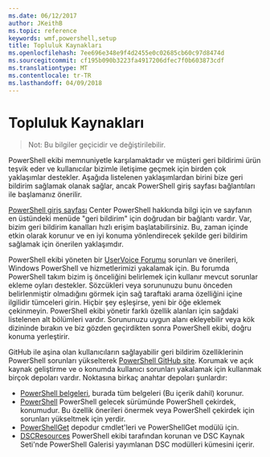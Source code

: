 ```yaml
---
ms.date: 06/12/2017
author: JKeithB
ms.topic: reference
keywords: wmf,powershell,setup
title: Topluluk Kaynakları
ms.openlocfilehash: 7ee696e348e9f4d2455e0c02685cb60c97d8474d
ms.sourcegitcommit: cf195b090b3223fa4917206dfec7f0b603873cdf
ms.translationtype: MT
ms.contentlocale: tr-TR
ms.lasthandoff: 04/09/2018
---
```

# <a name="community-resources"></a>Topluluk Kaynakları #
> Not: Bu bilgiler geçicidir ve değiştirilebilir.

PowerShell ekibi memnuniyetle karşılamaktadır ve müşteri geri bildirimi ürün teşvik eder ve kullanıcılar bizimle iletişime geçmek için birden çok yaklaşımlar destekler.
Aşağıda listelenen yaklaşımlardan birini bize geri bildirim sağlamak olanak sağlar, ancak PowerShell giriş sayfası bağlantıları ile başlamanız önerilir.

[PowerShell giriş sayfası](https://microsoft.com/powershell) Center PowerShell hakkında bilgi için ve sayfanın en üstündeki menüde "geri bildirim" için doğrudan bir bağlantı vardır.
Var, bizim geri bildirim kanalları hızlı erişim başlatabilirsiniz.
Bu, zaman içinde etkin olarak korunur ve en iyi konuma yönlendirecek şekilde geri bildirim sağlamak için önerilen yaklaşımdır.

PowerShell ekibi yöneten bir [UserVoice Forumu](https://windowsserver.uservoice.com/forums/301869-powershell/) sorunları ve önerileri, Windows PowerShell ve hizmetlerimizi yakalamak için.
Bu forumda PowerShell takım bizim iş önceliğini belirlemek için kullanır mevcut sorunlar ekleme oyları destekler.
Sözcükleri veya sorununuzu bunu önceden belirlenmiştir olmadığını görmek için sağ taraftaki arama özelliğini içine ilgilidir tümceleri girin.
Hiçbir şey eşleşirse, yeni bir öğe eklemek çekinmeyin.
PowerShell ekibi yönetir farklı özellik alanları için sağdaki listelenen alt bölümleri vardır.
Sorununuzu uygun alanı ekleyebilir veya kök dizininde bırakın ve biz gözden geçirdikten sonra PowerShell ekibi, doğru konuma yerleştirir.

GitHub ile aşina olan kullanıcıların sağlayabilir geri bildirim özelliklerinin PowerShell sorunları yükselterek [PowerShell GitHub site](https://github.com/powershell).
Korumak ve açık kaynak geliştirme ve o konumda kullanıcı sorunları yakalamak için kullanmak birçok depoları vardır.
Noktasına birkaç anahtar depoları şunlardır:

* [PowerShell belgeleri](https://github.com/PowerShell/powershell-docs), burada tüm belgeleri (Bu içerik dahil) korunur.
* [PowerShell](https://github.com/PowerShell/powershell) PowerShell gelecek sürümünde PowerShell çekirdek, konumudur.
Bu özellik önerileri önermek veya PowerShell çekirdek için sorunları yükseltmek için yerdir.
* [PowerShellGet](https://github.com/PowerShell/powershellget) depodur cmdlet'leri ve PowerShellGet modülü için.
* [DSCResources](https://github.com/PowerShell/DscResources) PowerShell ekibi tarafından korunan ve DSC Kaynak Seti'nde PowerShell Galerisi yayımlanan DSC modülleri kümesini içerir.